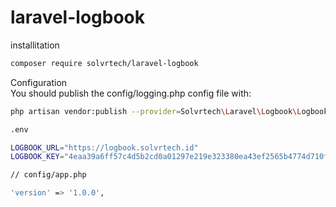 # laravel-logbook

installitation

```bash
composer require solvrtech/laravel-logbook
```

Configuration<br>
You should publish the config/logging.php config file with:
```bash
php artisan vendor:publish --provider=Solvrtech\Laravel\Logbook\LogbookServiceProvider --force
```

```bash
.env

LOGBOOK_URL="https://logbook.solvrtech.id"
LOGBOOK_KEY="4eaa39a6ff57c4d5b2cd0a01297e219e323380ea43ef2565b4774d710f727dd243a48aa9ae32f10757d19246f5167e945d4d521b2dbc0f5119bbb1c2b493ef70"
```

```bash
// config/app.php

'version' => '1.0.0',
```
